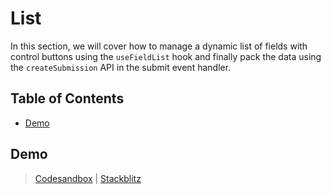 # List

In this section, we will cover how to manage a dynamic list of fields with control buttons using the `useFieldList` hook and finally pack the data using the `createSubmission` API in the submit event handler.

<!-- aside -->

## Table of Contents

- [Demo](#demo)

<!-- /aside -->

## Demo

> [Codesandbox](https://codesandbox.io/s/github/edmundhung/conform/tree/v0.3.0/examples/list) \| [Stackblitz](https://stackblitz.com/github/edmundhung/conform/tree/v0.3.0/examples/list)

